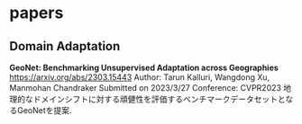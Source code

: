 # papers
## Domain Adaptation
**GeoNet: Benchmarking Unsupervised Adaptation across Geographies**
https://arxiv.org/abs/2303.15443
Author: Tarun Kalluri, Wangdong Xu, Manmohan Chandraker
Submitted on 2023/3/27
Conference: CVPR2023
地理的なドメインシフトに対する頑健性を評価するベンチマークデータセットとなるGeoNetを提案.
